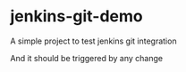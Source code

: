 # jenkins-git-demo

A simple project to test jenkins git integration

And it should be triggered by any change
